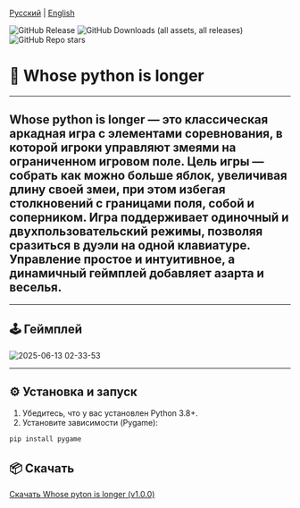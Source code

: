 [Русский](/README.md) | [English](/README.en_EN.md)

![GitHub Release](https://img.shields.io/github/v/release/ArtemBlednov/Whose-python-is-longer-?include_prereleases&sort=date&display_name=release&style=flat&color=rgb(119%2C%200%2C%20237))
![GitHub Downloads (all assets, all releases)](https://img.shields.io/github/downloads/ArtemBlednov/Whose-python-is-longer-/total?label=Downloads%20v1.1.0-beta&color=rgb(68%2C%200%2C%20255))
![GitHub Repo stars](https://img.shields.io/github/stars/ArtemBlednov/Whose-python-is-longer-?style=flat&label=Stars&color=rgb(255%2C%20200%2C%200)&link=https%3A%2F%2Fgithub.com%2FArtemBlednov%2FWhose-python-is-longer-%2Fstargazers)

# :snake: Whose python is longer

***

## Whose python is longer — это классическая аркадная игра с элементами соревнования, в которой игроки управляют змеями на ограниченном игровом поле. Цель игры — собрать как можно больше яблок, увеличивая длину своей змеи, при этом избегая столкновений с границами поля, собой и соперником. Игра поддерживает одиночный и двухпользовательский режимы, позволяя сразиться в дуэли на одной клавиатуре. Управление простое и интуитивное, а динамичный геймплей добавляет азарта и веселья.

***

## 🕹️ Геймплей

![2025-06-13 02-33-53](https://private-user-images.githubusercontent.com/107710066/454744078-f10a8a27-3232-4210-b9fc-9c08b236cb1f.gif?jwt=eyJhbGciOiJIUzI1NiIsInR5cCI6IkpXVCJ9.eyJpc3MiOiJnaXRodWIuY29tIiwiYXVkIjoicmF3LmdpdGh1YnVzZXJjb250ZW50LmNvbSIsImtleSI6ImtleTUiLCJleHAiOjE3NDk4MDExODQsIm5iZiI6MTc0OTgwMDg4NCwicGF0aCI6Ii8xMDc3MTAwNjYvNDU0NzQ0MDc4LWYxMGE4YTI3LTMyMzItNDIxMC1iOWZjLTljMDhiMjM2Y2IxZi5naWY_WC1BbXotQWxnb3JpdGhtPUFXUzQtSE1BQy1TSEEyNTYmWC1BbXotQ3JlZGVudGlhbD1BS0lBVkNPRFlMU0E1M1BRSzRaQSUyRjIwMjUwNjEzJTJGdXMtZWFzdC0xJTJGczMlMkZhd3M0X3JlcXVlc3QmWC1BbXotRGF0ZT0yMDI1MDYxM1QwNzQ4MDRaJlgtQW16LUV4cGlyZXM9MzAwJlgtQW16LVNpZ25hdHVyZT05YzNjYTVmZmZjYjNiMzAyMWMxNTAzODcyYjRlZDI3ZDUzNDkwZWViMjdjZjE0NDE2NDMyMjEwY2U5MTRhMWRlJlgtQW16LVNpZ25lZEhlYWRlcnM9aG9zdCJ9.H4sbGJpYYhHzp9r_B8lAs1z0s_vyNh1epzPLbHvzCF4)


***

## ⚙️ Установка и запуск

1. Убедитесь, что у вас установлен Python 3.8+.
2. Установите зависимости (Pygame):

```bash
pip install pygame
```

## 📦 Скачать

[Скачать Whose pyton is longer (v1.0.0)](https://github.com/ArtemBlednov/Whose-python-is-longer-/releases/download/v1.1.0-beta/WhPyLong.exe)
